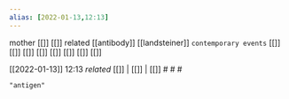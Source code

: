 ```yaml
---
alias: [2022-01-13,12:13]
---
```

 mother [[]] [[]]
 related [[antibody]] [[landsteiner]]
 `contemporary events` [[]] [[]] [[]] [[]] [[]] [[]] [[]] [[]]

[[2022-01-13]] 12:13 _related_ [[]] | [[]] | [[]] # # #

```query
"antigen"
```